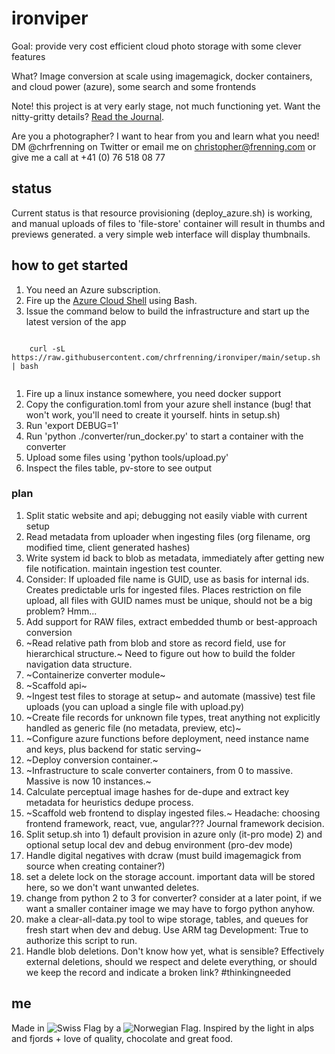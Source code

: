 # ironviper

Goal: provide very cost efficient cloud photo storage with some clever features

What? Image conversion at scale using imagemagick, docker containers, and cloud power (azure), some search and some frontends

Note! this project is at very early stage, not much functioning yet. Want the nitty-gritty details? [Read the Journal](https://github.com/chrfrenning/ironviper/wiki/Journal).

Are you a photographer? I want to hear from you and learn what you need! DM @chrfrenning on Twitter or email me on christopher@frenning.com or give me a call at +41 (0) 76 518 08 77


## status

Current status is that resource provisioning (deploy_azure.sh) is working, and manual uploads of files to 'file-store' container will result in thumbs and previews generated. a very simple web interface will display thumbnails.


## how to get started

1. You need an Azure subscription.
1. Fire up the [Azure Cloud Shell](https://shell.azure.com/) using Bash.
1. Issue the command below to build the infrastructure and start up the latest version of the app

```
    
    curl -sL https://raw.githubusercontent.com/chrfrenning/ironviper/main/setup.sh | bash 
    
```

1. Fire up a linux instance somewhere, you need docker support
1. Copy the configuration.toml from your azure shell instance (bug! that won't work, you'll need to create it yourself. hints in setup.sh)
1. Run 'export DEBUG=1'
1. Run 'python ./converter/run_docker.py' to start a container with the converter
1. Upload some files using 'python tools/upload.py'
1. Inspect the files table, pv-store to see output


### plan

1. Split static website and api; debugging not easily viable with current setup
1. Read metadata from uploader when ingesting files (org filename, org modified time, client generated hashes)
1. Write system id back to blob as metadata, immediately after getting new file notification. maintain ingestion test counter.
1. Consider: If uploaded file name is GUID, use as basis for internal ids. Creates predictable urls for ingested files. Places restriction on file upload, all files with GUID names must be unique, should not be a big problem? Hmm...
1. Add support for RAW files, extract embedded thumb or best-approach conversion
1. ~Read relative path from blob and store as record field, use for hierarchical structure.~ Need to figure out how to build the folder navigation data structure.
1. ~Containerize converter module~
1. ~Scaffold api~
1. ~Ingest test files to storage at setup~ and automate (massive) test file uploads (you can upload a single file with upload.py)
1. ~Create file records for unknown file types, treat anything not explicitly handled as generic file (no metadata, preview, etc)~
1. ~Configure azure functions before deployment, need instance name and keys, plus backend for static serving~
1. ~Deploy conversion container.~
1. ~Infrastructure to scale converter containers, from 0 to massive. Massive is now 10 instances.~
1. Calculate perceptual image hashes for de-dupe and extract key metadata for heuristics dedupe process.
1. ~Scaffold web frontend to display ingested files.~ Headache: choosing frontend framework, react, vue, angular??? Journal framework decision.
1. Split setup.sh into 1) default provision in azure only (it-pro mode) 2) and optional setup local dev and debug environment (pro-dev mode)
1. Handle digital negatives with dcraw (must build imagemagick from source when creating container?)
1. set a delete lock on the storage account. important data will be stored here, so we don't want unwanted deletes. 
1. change from python 2 to 3 for converter? consider at a later point, if we want a smaller container image we may have to forgo python anyhow.
1. make a clear-all-data.py tool to wipe storage, tables, and queues for fresh start when dev and debug. Use ARM tag Development: True to authorize this script to run.
1. Handle blob deletions. Don't know how yet, what is sensible? Effectively external deletions, should we respect and delete everything, or should we keep the record and indicate a broken link? #thinkingneeded

## me

Made in ![Swiss Flag](https://chphno.blob.core.windows.net/ironviper-static/switzerland-flag-icon-16.png) by a ![Norwegian Flag](https://chphno.blob.core.windows.net/ironviper-static/norway-flag-icon-16.png). Inspired by the light in alps and fjords + love of quality, chocolate and great food.